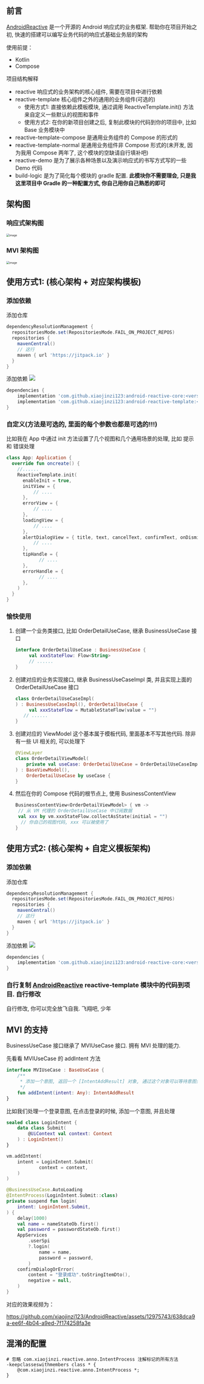 ## 前言

[AndroidReactive](https://github.com/xiaojinzi123/AndroidReactive) 是一个开源的 Android 响应式的业务框架. 帮助你在项目开始之初, 快速的搭建可以编写业务代码的响应式基础业务层的架构

使用前提：

- Kotlin
- Compose

项目结构解释

- reactive 响应式的业务架构的核心组件, 需要在项目中进行依赖
- reactive-template 核心组件之外的通用的业务组件(可选的)
  - 使用方式1: 直接依赖此模板模块, 通过调用 ReactiveTemplate.init() 方法来自定义一些默认的视图和事件
  - 使用方式2: 在你的新项目创建之后, 复制此模块的代码到你的项目中, 比如 Base 业务模块中
- reactive-template-compose 是通用业务组件的 Compose 的形式的
- reactive-template-normal 是通用业务组件非 Compose 形式的(未开发, 因为我用 Compose 两年了, 这个模块的空缺请自行填补吧)
- reactive-demo 是为了展示各种场景以及演示响应式的书写方式写的一些 Demo 代码
- build-logic 是为了简化每个模块的 gradle 配置. **此模块你不需要理会, 只是我这里项目中 Gradle 的一种配置方式, 你自己用你自己熟悉的即可**

## 架构图

### 响应式架构图

<img src="https://github.com/xiaojinzi123/AndroidReactive/assets/12975743/5f9a8bbb-6a7f-4c73-9bf2-fee15dd8a348" alt="image" style="zoom:50%;" />

### MVI 架构图

<img src="https://github.com/xiaojinzi123/AndroidReactive/assets/12975743/3c2b92d9-bb75-4996-af5e-581a2e62c710" alt="image" style="zoom:50%;" />

## 使用方式1: (核心架构 + 对应架构模板)

### 添加依赖

添加仓库

```groovy
dependencyResolutionManagement {
  repositoriesMode.set(RepositoriesMode.FAIL_ON_PROJECT_REPOS)
  repositories {
    mavenCentral()
    // 这行
    maven { url 'https://jitpack.io' }
  }
}
```

添加依赖 [![](https://jitpack.io/v/xiaojinzi123/AndroidReactive.svg)](https://jitpack.io/#xiaojinzi123/AndroidReactive)

```groovy
dependencies {
	implementation 'com.github.xiaojinzi123:android-reactive-core:<versionTag>'
	implementation 'com.github.xiaojinzi123:android-reactive-template:<versionTag>'
}
```

### 自定义(方法是可选的, 里面的每个参数也都是可选的!!!)

比如我在 App 中通过 init 方法设置了几个视图和几个通用场景的处理, 比如 提示 和 错误处理

```kotlin
class App: Application {
  override fun oncreate() {
    //......
    ReactiveTemplate.init(
      enableInit = true,
      initView = {
          // ....
      },
      errorView = {
          // ....
      },
      loadingView = {
          // ....
      },
      alertDialogView = { title, text, cancelText, confirmText, onDismissCallback, onConfirmCallback ->
          // ....
      },
      tipHandle = {
        	// ....
      },
      errorHandle = {
      		// ....
      },
    )
  }
}
```

### 愉快使用

1. 创建一个业务类接口, 比如 OrderDetailUseCase, 继承 BusinessUseCase 接口

   ```Kotlin
   interface OrderDetailUseCase : BusinessUseCase {
     	val xxxStateFlow: Flow<String>
   		// ......
   }
   ```

2. 创建对应的业务实现接口, 继承 BusinessUseCaseImpl 类, 并且实现上面的 OrderDetailUseCase 接口

   ```kotlin
   class OrderDetailUseCaseImpl(
   ) : BusinessUseCaseImpl(), OrderDetailUseCase {
     	val xxxStateFlow = MutableStateFlow(value = "")
   	  // ......
   }
   ```

3. 创建对应的 ViewModel 这个基本属于模板代码, 里面基本不写其他代码. 除非有一些 UI 相关的, 可以处理下

   ```kotlin
   @ViewLayer
   class OrderDetailViewModel(
       private val useCase: OrderDetailUseCase = OrderDetailUseCaseImpl(),
   ) : BaseViewModel(),
       OrderDetailUseCase by useCase {
   }
   ```

4. 然后在你的 Compose 代码的根节点上, 使用 BusinessContentView

   ```kotlin
   BusinessContentView<OrderDetailViewModel> { vm ->
   	// 从 VM 代理的 OrderDetailUseCase 中订阅数据
   	val xxx by vm.xxxStateFlow.collectAsState(initial = "")
     // 你自己的视图代码, xxx 可以被使用了
   }
   ```

## 使用方式2: (核心架构 + 自定义模板架构)

### 添加依赖

添加仓库

```groovy
dependencyResolutionManagement {
  repositoriesMode.set(RepositoriesMode.FAIL_ON_PROJECT_REPOS)
  repositories {
    mavenCentral()
    // 这行
    maven { url 'https://jitpack.io' }
  }
}
```

添加依赖 [![](https://jitpack.io/v/xiaojinzi123/AndroidReactive.svg)](https://jitpack.io/#xiaojinzi123/AndroidReactive)

```groovy
dependencies {
	implementation 'com.github.xiaojinzi123:android-reactive-core:<versionTag>'
}
```

### 自行复制  [AndroidReactive](https://github.com/xiaojinzi123/AndroidReactive) reactive-template 模块中的代码到项目. 自行修改

自行修改, 你可以完全放飞自我. 飞翔吧, 少年

## MVI 的支持

BusinessUseCase 接口继承了 MVIUseCase 接口. 拥有 MVI 处理的能力.

先看看 MVIUseCase 的 addIntent 方法

```kotlin
interface MVIUseCase : BaseUseCase {
    /**
     * 添加一个意图, 返回一个 [IntentAddResult] 对象, 通过这个对象可以等待意图处理完成
     */
    fun addIntent(intent: Any): IntentAddResult
}
```

比如我们处理一个登录意图, 在点击登录的时候, 添加一个意图, 并且处理

```kotlin
sealed class LoginIntent {
    data class Submit(
        @UiContext val context: Context
    ) : LoginIntent()
}
```

```kotlin
vm.addIntent(
    intent = LoginIntent.Submit(
    		context = context,
    )
)
```

```kotlin
@BusinessUseCase.AutoLoading
@IntentProcess(LoginIntent.Submit::class)
private suspend fun login(
    intent: LoginIntent.Submit,
) {
    delay(1000)
    val name = nameStateOb.first()
    val password = passwordStateOb.first()
    AppServices
        .userSpi
        ?.login(
            name = name,
            password = password,
        )
    confirmDialogOrError(
        content = "登录成功".toStringItemDto(),
        negative = null,
    )
}
```

对应的效果视频为：

https://github.com/xiaojinzi123/AndroidReactive/assets/12975743/638dca9a-ee6f-4b04-a9ed-7f174258fa3e

## 混淆的配置
```Text
# 忽略 com.xiaojinzi.reactive.anno.IntentProcess 注解标记的所有方法
-keepclasseswithmembers class * {
    @com.xiaojinzi.reactive.anno.IntentProcess *;
}
```
